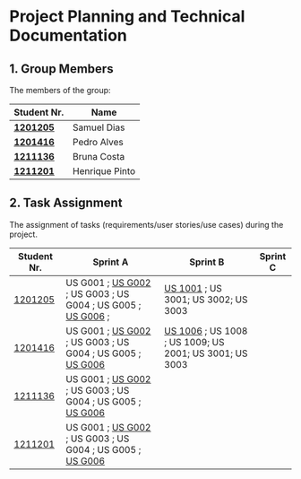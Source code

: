 # Project Planning and Technical Documentation

## 1. Group Members

The members of the group:

| Student Nr.	                     | Name	     |
|----------------------------------|-------------|
| **[1201205](1201205/readme.md)** | Samuel Dias |
| **[1201416](1201416/readme.md)** | Pedro Alves |
| **[1211136](1211136/readme.md)** | Bruna Costa |
| **[1211201](1211201/readme.md)** | Henrique Pinto |


## 2. Task Assignment

The assignment of tasks (requirements/user stories/use cases) during the project.

| Student Nr.	                | Sprint A                     | Sprint B                                                                               | Sprint C                     |
|-------------------------------|------------------------------|----------------------------------------------------------------------------------------|------------------------------|
| [1201205](1201205/readme.md)  | US G001 ; [US G002](SPRINT%20A/US_G002/readme.md) ; US G003 ; US G004 ; US G005 ; [US G006](SPRINT%20A/US_G006/readme.md) ; | [US 1001](SPRINT%20B/US_1001/readme.md) ; US 3001; US 3002; US 3003                    |                              |                              |
| [1201416](1201416/readme.md)  | US G001 ; [US G002](SPRINT%20A/US_G002/readme.md) ; US G003 ; US G004 ; US G005 ; [US G006](SPRINT%20A/US_G006/readme.md) | [US 1006](SPRINT%20B/US_1006/readme.md) ; US 1008 ; US 1009; US 2001; US 3001; US 3003 |                              |
| [1211136](1211136/readme.md)  | US G001 ; [US G002](SPRINT%20A/US_G002/readme.md) ; US G003 ; US G004 ; US G005 ; [US G006](SPRINT%20A/US_G006/readme.md) |                                                                                        |                              |
| [1211201](1211201/readme.md)  | US G001 ; [US G002](SPRINT%20A/US_G002/readme.md) ; US G003 ; US G004 ; US G005 ; [US G006](SPRINT%20A/US_G006/readme.md) |  